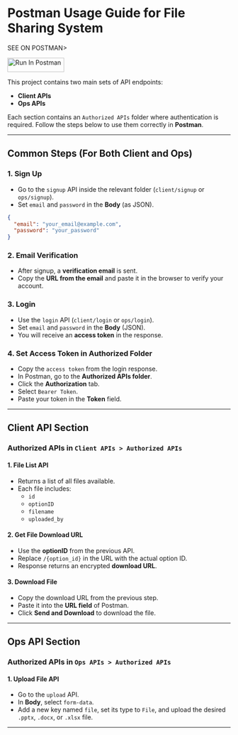 # Postman Usage Guide for File Sharing System

SEE ON POSTMAN> 

[<img src="https://run.pstmn.io/button.svg" alt="Run In Postman" style="width: 128px; height: 32px;">](https://www.postman.com/gokeep/workspace/file-sharing/collection/45745441-b9f1f287-1881-4c00-950e-8a3529dd2e72?action=share&source=copy-link&creator=45745441&active-environment=a3c51181-48b1-4782-a8e2-ba3444e22731)

This project contains two main sets of API endpoints:

- **Client APIs**
- **Ops APIs**

Each section contains an `Authorized APIs` folder where authentication is required. Follow the steps below to use them correctly in **Postman**.

---

## Common Steps (For Both Client and Ops)

### 1. Sign Up
- Go to the `signup` API inside the relevant folder (`client/signup` or `ops/signup`).
- Set `email` and `password` in the **Body** (as JSON).
```json
{
  "email": "your_email@example.com",
  "password": "your_password"
}
```

### 2. Email Verification
- After signup, a **verification email** is sent.
- Copy the **URL from the email** and paste it in the browser to verify your account.

### 3. Login
- Use the `login` API (`client/login` or `ops/login`).
- Set `email` and `password` in the **Body** (JSON).
- You will receive an **access token** in the response.

### 4. Set Access Token in Authorized Folder
- Copy the `access token` from the login response.
- In Postman, go to the **Authorized APIs folder**.
- Click the **Authorization** tab.
- Select `Bearer Token`.
- Paste your token in the **Token** field.

---

## Client API Section

### Authorized APIs in `Client APIs > Authorized APIs`

#### 1. File List API
- Returns a list of all files available.
- Each file includes:
  - `id`
  - `optionID`
  - `filename`
  - `uploaded_by`

#### 2. Get File Download URL
- Use the **optionID** from the previous API.
- Replace `/{option_id}` in the URL with the actual option ID.
- Response returns an encrypted **download URL**.

#### 3. Download File
- Copy the download URL from the previous step.
- Paste it into the **URL field** of Postman.
- Click **Send and Download** to download the file.

---

## Ops API Section

### Authorized APIs in `Ops APIs > Authorized APIs`

#### 1. Upload File API
- Go to the `upload` API.
- In **Body**, select `form-data`.
- Add a new key named `file`, set its type to `File`, and upload the desired `.pptx`, `.docx`, or `.xlsx` file.

---